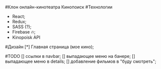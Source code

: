 #Клон онлайн-кинотеатра Кинопоиск
#Технологии

- React;
- Redux;
- SASS (?);
- Firebase 🔥;
- Kinopoisk API

#Дизайн
[*] Главная страница (мое кино);

#TODO
[] ссылки в navbar;
[] выпадающее меню на банере;
[] выпадающее меню в details;
[] добавление фильмов в "буду смотреть";

